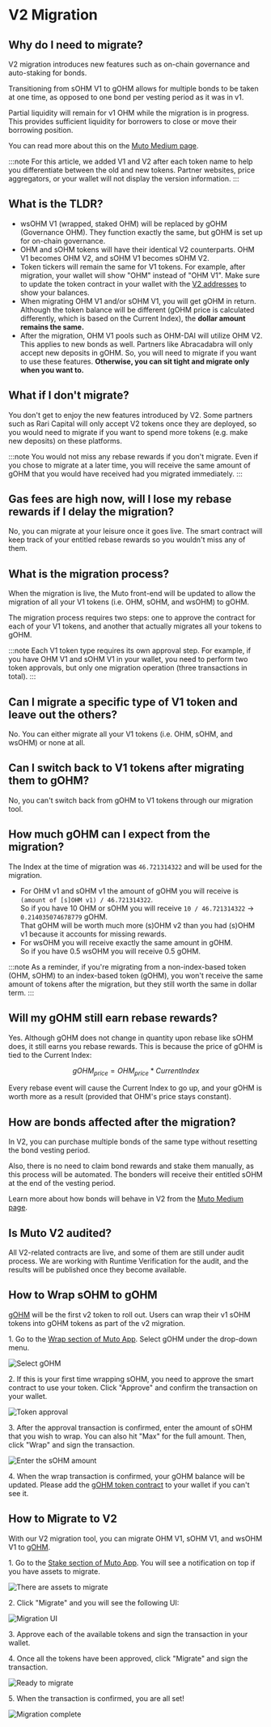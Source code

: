 # V2 Migration

## Why do I need to migrate?

V2 migration introduces new features such as on-chain governance and auto-staking for bonds.

Transitioning from sOHM V1 to gOHM allows for multiple bonds to be taken at one time, as opposed to one bond per vesting period as it was in v1.

Partial liquidity will remain for v1 OHM while the migration is in progress. This provides sufficient liquidity for borrowers to close or move their borrowing position.

You can read more about this on the [Muto Medium page](https://Mutodao.medium.com/introducing-Muto-v2-c4ade14e9fe).

:::note
For this article, we added V1 and V2 after each token name to help you differentiate between the old and new tokens. Partner websites, price aggregators, or your wallet will not display the version information.
:::

## What is the TLDR?

* wsOHM V1 (wrapped, staked OHM) will be replaced by gOHM (Governance OHM). They function exactly the same, but gOHM is set up for on-chain governance.
* OHM and sOHM tokens will have their identical V2 counterparts. OHM V1 becomes OHM V2, and sOHM V1 becomes sOHM V2.
* Token tickers will remain the same for V1 tokens. For example, after migration, your wallet will show "OHM" instead of "OHM V1". Make sure to update the token contract in your wallet with the [V2 addresses](../contracts/tokens) to show your balances.
* When migrating OHM V1 and/or sOHM V1, you will get gOHM in return. Although the token balance will be different (gOHM price is calculated differently, which is based on the Current Index), the **dollar amount remains the same.**
* After the migration, OHM V1 pools such as OHM-DAI will utilize OHM V2. This applies to new bonds as well. Partners like Abracadabra will only accept new deposits in gOHM. So, you will need to migrate if you want to use these features. **Otherwise, you can sit tight and migrate only when you want to.**

## What if I don't migrate?

You don't get to enjoy the new features introduced by V2. Some partners such as Rari Capital will only accept V2 tokens once they are deployed, so you would need to migrate if you want to spend more tokens (e.g. make new deposits) on these platforms.

:::note
You would not miss any rebase rewards if you don't migrate. Even if you chose to migrate at a later time, you will receive the same amount of gOHM that you would have received had you migrated immediately.
:::

## Gas fees are high now, will I lose my rebase rewards if I delay the migration?

No, you can migrate at your leisure once it goes live. The smart contract will keep track of your entitled rebase rewards so you wouldn't miss any of them.

## What is the migration process?

When the migration is live, the Muto front-end will be updated to allow the migration of all your V1 tokens (i.e. OHM, sOHM, and wsOHM) to gOHM.

The migration process requires two steps: one to approve the contract for each of your V1 tokens, and another that actually migrates all your tokens to gOHM.

:::note
Each V1 token type requires its own approval step. For example, if you have OHM V1 and sOHM V1 in your wallet, you need to perform two token approvals, but only one migration operation (three transactions in total).
:::

## Can I migrate a specific type of V1 token and leave out the others?

No. You can either migrate all your V1 tokens (i.e. OHM, sOHM, and wsOHM) or none at all.

## Can I switch back to V1 tokens after migrating them to gOHM?

No, you can't switch back from gOHM to V1 tokens through our migration tool.

## How much gOHM can I expect from the migration?

The Index at the time of migration was `46.721314322` and will be used for the migration.

* For OHM v1 and sOHM v1 the amount of gOHM you will receive is `(amount of [s]OHM v1) / 46.721314322`.\
  So if you have 10 OHM or sOHM you will receive `10 / 46.721314322` → `0.214035074678779` gOHM.\
  That gOHM will be worth much more (s)OHM v2 than you had (s)OHM v1 because it accounts for missing rewards.
* For wsOHM you will receive exactly the same amount in gOHM.\
  So if you have 0.5 wsOHM you will receive 0.5 gOHM.

:::note
As a reminder, if you're migrating from a non-index-based token (OHM, sOHM) to an index-based token (gOHM), you won't receive the same amount of tokens after the migration, but they still worth the same in dollar term.
:::

## Will my gOHM still earn rebase rewards?

Yes. Although gOHM does not change in quantity upon rebase like sOHM does, it still earns you rebase rewards. This is because the price of gOHM is tied to the Current Index:

$$
gOHM_{price} = OHM_{price} * CurrentIndex
$$

Every rebase event will cause the Current Index to go up, and your gOHM is worth more as a result (provided that OHM's price stays constant).

## How are bonds affected after the migration?

In V2, you can purchase multiple bonds of the same type without resetting the bond vesting period.

Also, there is no need to claim bond rewards and stake them manually, as this process will be automated. The bonders will receive their entitled sOHM at the end of the vesting period.

Learn more about how bonds will behave in V2 from the [Muto Medium page](https://Mutodao.medium.com/introducing-Muto-v2-c4ade14e9fe).

## Is Muto V2 audited?

All V2-related contracts are live, and some of them are still under audit process. We are working with Runtime Verification for the audit, and the results will be published once they become available.

## How to Wrap sOHM to gOHM

[gOHM](../contracts/tokens#gohm) will be the first v2 token to roll out. Users
can wrap their v1 sOHM tokens into gOHM tokens as part of the v2 migration.

1\. Go to the [Wrap section of Muto App](https://app.Mutodao.finance/#/wrap).
Select gOHM under the drop-down menu.

![Select gOHM](/gitbook/assets/using-the-website/migration_v2/select_gohm.png)

2\. If this is your first time wrapping sOHM, you need to approve the smart contract
to use your token. Click "Approve" and confirm the transaction on your wallet.

![Token approval](/gitbook/assets/using-the-website/migration_v2/approve.png)

3\. After the approval transaction is confirmed, enter the amount of sOHM that
you wish to wrap. You can also hit "Max" for the full amount. Then, click "Wrap"
and sign the transaction.

![Enter the sOHM amount](/gitbook/assets/using-the-website/migration_v2/amount.png)

4\. When the wrap transaction is confirmed, your gOHM balance will be updated.
Please add the [gOHM token contract](../contracts/tokens#gohm) to your wallet
if you can't see it.

## How to Migrate to V2

With our V2 migration tool, you can migrate OHM V1, sOHM V1, and wsOHM V1 to
[gOHM](../contracts/tokens#gohm).

1\. Go to the [Stake section of Muto App](https://app.Mutodao.finance/#/stake).
You will see a notification on top if you have assets to migrate.

![There are assets to migrate](/gitbook/assets/using-the-website/migration_v2/notification.png)

2\. Click "Migrate" and you will see the following UI:

![Migration UI](/gitbook/assets/using-the-website/migration_v2/ui2.png)

3\. Approve each of the available tokens and sign the transaction in your wallet.

4\. Once all the tokens have been approved, click "Migrate" and sign the transaction.

![Ready to migrate](/gitbook/assets/using-the-website/migration_v2/approve_complete2.png)

5\. When the transaction is confirmed, you are all set!

![Migration complete](/gitbook/assets/using-the-website/migration_v2/migrate_complete.png)
